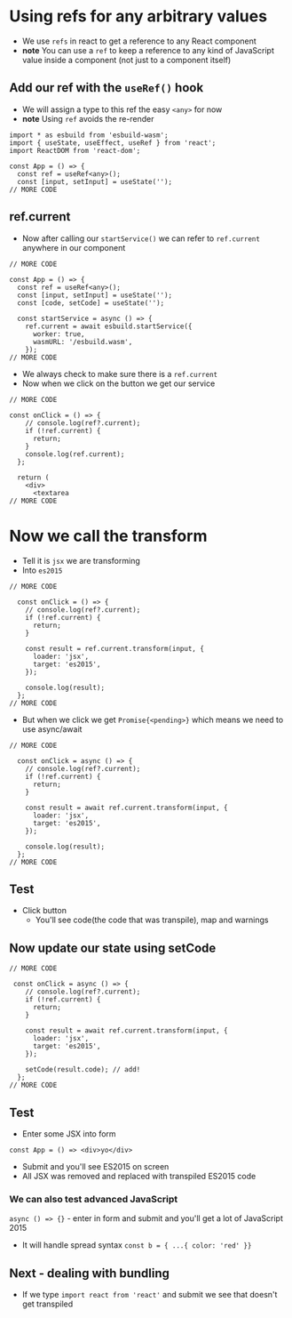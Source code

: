 # Using refs for any arbitrary values
* We use `refs` in react to get a reference to any React component
* **note** You can use a `ref` to keep a reference to any kind of JavaScript value inside a component (not just to a component itself)

## Add our ref with the `useRef()` hook
* We will assign a type to this ref the easy `<any>` for now
* **note** Using `ref` avoids the re-render

```
import * as esbuild from 'esbuild-wasm';
import { useState, useEffect, useRef } from 'react';
import ReactDOM from 'react-dom';

const App = () => {
  const ref = useRef<any>();
  const [input, setInput] = useState('');
// MORE CODE
```

## ref.current
* Now after calling our `startService()` we can refer to `ref.current` anywhere in our component

```
// MORE CODE

const App = () => {
  const ref = useRef<any>();
  const [input, setInput] = useState('');
  const [code, setCode] = useState('');

  const startService = async () => {
    ref.current = await esbuild.startService({
      worker: true,
      wasmURL: '/esbuild.wasm',
    });
// MORE CODE
```

* We always check to make sure there is a `ref.current`
* Now when we click on the button we get our service

```
// MORE CODE

const onClick = () => {
    // console.log(ref?.current);
    if (!ref.current) {
      return;
    }
    console.log(ref.current);
  };

  return (
    <div>
      <textarea
// MORE CODE
```

# Now we call the transform
* Tell it is `jsx` we are transforming
* Into `es2015`

```
// MORE CODE

  const onClick = () => {
    // console.log(ref?.current);
    if (!ref.current) {
      return;
    }

    const result = ref.current.transform(input, {
      loader: 'jsx',
      target: 'es2015',
    });

    console.log(result);
  };
// MORE CODE
```

* But when we click we get `Promise{<pending>}` which means we need to use async/await

```
// MORE CODE

  const onClick = async () => {
    // console.log(ref?.current);
    if (!ref.current) {
      return;
    }

    const result = await ref.current.transform(input, {
      loader: 'jsx',
      target: 'es2015',
    });

    console.log(result);
  };
// MORE CODE
```

## Test
* Click button
    - You'll see code(the code that was transpile), map and warnings

## Now update our state using setCode
```
// MORE CODE

 const onClick = async () => {
    // console.log(ref?.current);
    if (!ref.current) {
      return;
    }

    const result = await ref.current.transform(input, {
      loader: 'jsx',
      target: 'es2015',
    });

    setCode(result.code); // add!
  };
// MORE CODE
```

## Test
* Enter some JSX into form

```
const App = () => <div>yo</div>
```

* Submit and you'll see ES2015 on screen
* All JSX was removed and replaced with transpiled ES2015 code

### We can also test advanced JavaScript
`async () => {}` - enter in form and submit and you'll get a lot of JavaScript 2015

* It will handle spread syntax `const b = { ...{ color: 'red' }}`

## Next - dealing with bundling
* If we type `import react from 'react'` and submit we see that doesn't get transpiled


